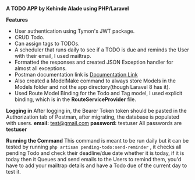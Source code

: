 **A TODO APP by Kehinde Alade using PHP/Laravel**

**Features**
 - User authentication using Tymon's JWT package.
 - CRUD Todo.
 - Can assign tags to TODOs.
 - A scheduler that runs daily to see if a TODO is due and reminds the User with their email, I used mailtrap.
 - Formatted the responses and created JSON Exception handler for almost all exceptions.
 - Postman documentation link is [Documentation Link](https://www.getpostman.com/collections/c374e3646e442c1aa02f)
 - Also created a ModelMake command to always store Models in the Models folder and not the app directory(though Laravel 8 has it).
 - Used Route Model Binding for the Todo and Tag model, I used explicit binding, which is in the **RouteServiceProvider** file.


**Logging in**
After logging in, the Bearer Token token should be pasted in the Authorization tab of Postman, after migrating, the database is populated with users.
**email:** test@gmail.com
**password:** testuser
All passwords are **testuser**

**Running the Command**
This command is meant to be run daily but it can be tested by 
running `php artisan pending-todo:send-reminder` ,
it checks all pending Todo and check their deadline/due date whether it is today,
if it is today then it Queues and send emails to the Users to remind them, you'd have to add your mailtrap details and
have a Todo due of the current day to test it.


